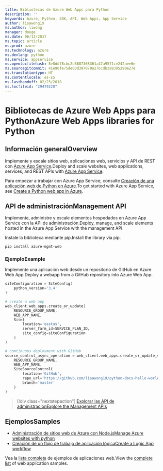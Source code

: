 ```yaml
---
title: Bibliotecas de Azure Web Apps para Python
description: ''
keywords: Azure, Python, SDK, API, Web Apps, App Service
author: lisawong19
ms.author: liwong
manager: douge
ms.date: 06/12/2017
ms.topic: article
ms.prod: azure
ms.technology: azure
ms.devlang: python
ms.service: appservice
ms.openlocfilehash: 8e8dd78cbc2d5887308361a47a9571ce242aee6e
ms.sourcegitcommit: 41e90fe75de03d397079a276cdb388305290e27e
ms.translationtype: HT
ms.contentlocale: es-ES
ms.lasthandoff: 02/23/2018
ms.locfileid: "29479228"
---
```

# <a name="azure-web-apps-libraries-for-python"></a><span data-ttu-id="c41b2-103">Bibliotecas de Azure Web Apps para Python</span><span class="sxs-lookup"><span data-stu-id="c41b2-103">Azure Web Apps libraries for Python</span></span>

## <a name="overview"></a><span data-ttu-id="c41b2-104">Información general</span><span class="sxs-lookup"><span data-stu-id="c41b2-104">Overview</span></span>

<span data-ttu-id="c41b2-105">Implemente y escale sitios web, aplicaciones web, servicios y API de REST con [Azure App Service](/azure/app-service).</span><span class="sxs-lookup"><span data-stu-id="c41b2-105">Deploy and scale websites, web applications, services, and REST APIs with [Azure App Service](/azure/app-service).</span></span>

<span data-ttu-id="c41b2-106">Para empezar a trabajar con Azure App Service, consulte [Creación de una aplicación web de Python en Azure](/azure/app-service-web/app-service-web-get-started-python).</span><span class="sxs-lookup"><span data-stu-id="c41b2-106">To get started with Azure App Service, see [Create a Python web app in Azure](/azure/app-service-web/app-service-web-get-started-python).</span></span>

## <a name="management-api"></a><span data-ttu-id="c41b2-107">API de administración</span><span class="sxs-lookup"><span data-stu-id="c41b2-107">Management API</span></span>

<span data-ttu-id="c41b2-108">Implemente, administre y escale elementos hospedados en Azure App Service con la API de administración.</span><span class="sxs-lookup"><span data-stu-id="c41b2-108">Deploy, manage, and scale elements hosted in the Azure App Service with the management API.</span></span>

<span data-ttu-id="c41b2-109">Instale la biblioteca mediante pip.</span><span class="sxs-lookup"><span data-stu-id="c41b2-109">Install the library via pip.</span></span>

```bash
pip install azure-mgmt-web
```

### <a name="example"></a><span data-ttu-id="c41b2-110">Ejemplo</span><span class="sxs-lookup"><span data-stu-id="c41b2-110">Example</span></span>

<span data-ttu-id="c41b2-111">Implemente una aplicación web desde un repositorio de GitHub en Azure Web App.</span><span class="sxs-lookup"><span data-stu-id="c41b2-111">Deploy a webapp from a GitHub repository into Azure Web App.</span></span>

```python
siteConfiguration = SiteConfig(
    python_version='3.4'
)

# create a web app
web_client.web_apps.create_or_update(
    RESOURCE_GROUP_NAME,
    WEB_APP_NAME,
    Site(
        location='eastus',
        server_farm_id=SERVICE_PLAN_ID,
        site_config=siteConfiguration
    )
)

# continuous deployment with GitHub
source_control_async_operation = web_client.web_apps.create_or_update_source_control(
    RESOURCE_GROUP_NAME,
    WEB_APP_NAME,
    SiteSourceControl(
        location='GitHub',
        repo_url='https://github.com/lisawong19/python-docs-hello-world',
        branch='master'
    )
)
```
> [!div class="nextstepaction"]
> [<span data-ttu-id="c41b2-112">Explorar las API de administración</span><span class="sxs-lookup"><span data-stu-id="c41b2-112">Explore the Management APIs</span></span>](/python/api/overview/azure/webapps/management)

## <a name="samples"></a><span data-ttu-id="c41b2-113">Ejemplos</span><span class="sxs-lookup"><span data-stu-id="c41b2-113">Samples</span></span> 

* <span data-ttu-id="c41b2-114">[Administración de sitios web de Azure con Node.js][1]</span><span class="sxs-lookup"><span data-stu-id="c41b2-114">[Manage Azure websites with python][1]</span></span>
* <span data-ttu-id="c41b2-115">[Creación de un flujo de trabajo de aplicación lógica][2]</span><span class="sxs-lookup"><span data-stu-id="c41b2-115">[Create a Logic App workflow][2]</span></span>
 
<span data-ttu-id="c41b2-116">Vea la [lista completa](https://azure.microsoft.com/en-us/resources/samples/?platform=python&term=web-app) de ejemplos de aplicaciones web.</span><span class="sxs-lookup"><span data-stu-id="c41b2-116">View the [complete list](https://azure.microsoft.com/en-us/resources/samples/?platform=python&term=web-app) of web application samples.</span></span>

[1]: https://azure.microsoft.com/resources/samples/app-service-web-python-manage
[2]: ../docs-ref-conceptual/python-sdk-azure-samples-logic-app-workflow.md